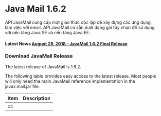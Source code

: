 # Java Mail 1.6.2

API JavaMail cung cấp một giao thức độc lập để xây dựng các ứng dụng làm việc với email. API JavaMail có sẵn dưới dạng gói tùy chọn để sử dụng với nền tảng Java SE và nền tảng Java EE .

#### Latest News [August 29, 2018 - JavaMail 1.6.2 Final Release](https://github.com/javaee/javamail/releases)

### Download JavaMail Release
The latest release of JavaMail is 1.6.2.

The following table provides easy access to the latest release. Most people will only need the main JavaMail reference implementation in the javax.mail.jar file.

|Item|Description|
|---|---|
|cc||The JavaMail reference implementation, including the SMTP, IMAP, and POP3 protocol providers
